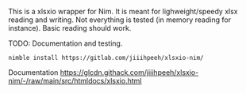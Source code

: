 This is a xlsxio wrapper  for Nim. It is meant for lighweight/speedy xlsx reading and writing. Not everything is tested (in memory reading for instance). Basic reading should work.

TODO: Documentation and testing.
```
nimble install https://gitlab.com/jiiihpeeh/xlsxio-nim/
```
Documentation
https://glcdn.githack.com/jiiihpeeh/xlsxio-nim/-/raw/main/src/htmldocs/xlsxio.html
